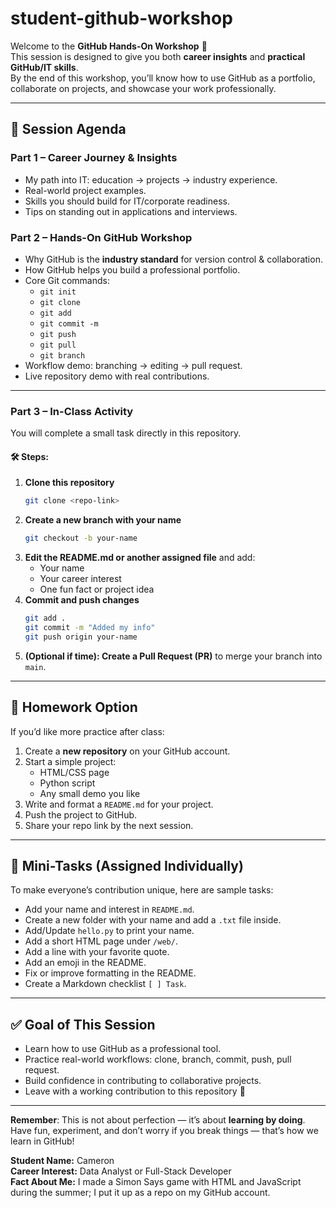 # student-github-workshop

Welcome to the **GitHub Hands-On Workshop** 🎉  
This session is designed to give you both **career insights** and **practical GitHub/IT skills**.  
By the end of this workshop, you’ll know how to use GitHub as a portfolio, collaborate on projects, and showcase your work professionally.

---

## 📌 Session Agenda
### Part 1 – Career Journey & Insights
- My path into IT: education → projects → industry experience.
- Real-world project examples.
- Skills you should build for IT/corporate readiness.
- Tips on standing out in applications and interviews.

### Part 2 – Hands-On GitHub Workshop
- Why GitHub is the **industry standard** for version control & collaboration.
- How GitHub helps you build a professional portfolio.
- Core Git commands:
  - `git init`
  - `git clone`
  - `git add`
  - `git commit -m`
  - `git push`
  - `git pull`
  - `git branch`
- Workflow demo: branching → editing → pull request.
- Live repository demo with real contributions.

---

### Part 3 – In-Class Activity

You will complete a small task directly in this repository.  

#### 🛠️ Steps:
1. **Clone this repository**  
   ```bash
   git clone <repo-link>
   ```
2. **Create a new branch with your name**  
   ```bash
   git checkout -b your-name
   ```
3. **Edit the README.md or another assigned file** and add:
   - Your name  
   - Your career interest  
   - One fun fact or project idea  
4. **Commit and push changes**  
   ```bash
   git add .
   git commit -m "Added my info"
   git push origin your-name
   ```
5. **(Optional if time): Create a Pull Request (PR)** to merge your branch into `main`.

---

## 🎯 Homework Option

If you’d like more practice after class:
1. Create a **new repository** on your GitHub account.
2. Start a simple project:
   - HTML/CSS page  
   - Python script  
   - Any small demo you like
3. Write and format a `README.md` for your project.
4. Push the project to GitHub.
5. Share your repo link by the next session.

---

## 📝 Mini-Tasks (Assigned Individually)

To make everyone’s contribution unique, here are sample tasks:
- Add your name and interest in `README.md`.
- Create a new folder with your name and add a `.txt` file inside.
- Add/Update `hello.py` to print your name.
- Add a short HTML page under `/web/`.
- Add a line with your favorite quote.
- Add an emoji in the README.
- Fix or improve formatting in the README.
- Create a Markdown checklist `[ ] Task`.

---

## ✅ Goal of This Session
- Learn how to use GitHub as a professional tool.  
- Practice real-world workflows: clone, branch, commit, push, pull request.  
- Build confidence in contributing to collaborative projects.  
- Leave with a working contribution to this repository 🎉  

---

**Remember**: This is not about perfection — it’s about **learning by doing**.  
Have fun, experiment, and don’t worry if you break things — that’s how we learn in GitHub!










**Student Name:** Cameron  
**Career Interest:** Data Analyst or Full-Stack Developer  
**Fact About Me:** I made a Simon Says game with HTML and JavaScript during the summer; I put it up as a repo on my GitHub account.  